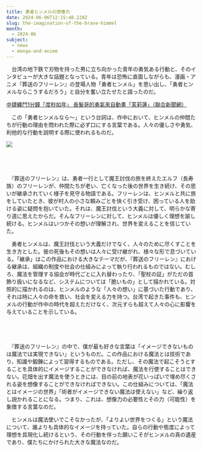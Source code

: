 ```yaml
---
title: 勇者ヒンメルの想像力
date: 2024-06-06T12:15:48.228Z
slug: the-imagination-of-the-brave-himmel
month:
  - 2024-06
subject:
  - news
  - manga-and-anime
---
```

　台湾の地下鉄で刃物を持った男に立ち向かった青年の勇気ある行動と、そのインタビューが大きな話題となっている。青年は恐怖に直面しながらも、漫画・アニメ『葬送のフリーレン』の登場人物「勇者ヒンメル」を思い出し、「勇者ヒンメルならこうするだろう」と自分を奮い立たせたと語ったのだ。

[中捷纏鬥1分鐘「度秒如年」 長髮哥的勇氣來自動畫「芙莉蓮」（聯合新聞網）](https://udn.com/news/story/7325/8008534)

　この「勇者ヒンメルなら〜」という台詞は、作中において、ヒンメルの仲間たちが行動の理由を問われた際に必ず口にする言葉である。人々の優しさや勇気、利他的な行動を説明する際に使われるものだ。

![](/images/diary/the-imagination-of-the-brave-himmel/01.jpeg)

###### 　﻿

　『葬送のフリーレン』は、勇者一行として魔王討伐の旅を終えたエルフ（長寿族）のフリーレンが、仲間たちが老い、亡くなった後の世界を生き続け、その思いが継承されていく様子を見守る物語である。フリーレンは、ヒンメルと共に旅をしていたとき、彼が村人の小さな頼みごとを快く引き受け、困っている人を助ける姿に疑問を抱いていた。それは、魔王討伐という大義に対して、明らかな寄り道に思えたからだ。そんなフリーレンに対して、ヒンメルは優しく理想を諭し続ける。ヒンメルはいつかその想いが理解され、世界を変えることを信じていた。

　勇者ヒンメルは、魔王討伐という大義だけでなく、人々のために尽くすことを生き方とした。彼の死後もその想いは人々に受け継がれ、様々な形で息づいている。「継承」はこの作品における大きなテーマだが、『葬送のフリーレン』における継承は、組織の制度や社会の仕組みによって執り行われるものではない。むしろ、魔法を管理する協会が時代ごとに入れ替わったり、「聖杖の証」がただの首飾り扱いになるなど、システムについては「脆いもの」として描かれている。対照的に描かれるのは、ヒンメルのような「人々の想い」に基づいた行動であり、それは時に人々の命を救い、社会を変える力を持つ。台湾で起きた事件も、ヒンメルの行動が作中の時代を超えただけなく、次元すらも超えて人々の心に影響を与えていることを示している。

###### 　﻿

　『葬送のフリーレン』の中で、僕が最も好きな言葉は「イメージできないものは魔法では実現できない」というものだ。この作品における魔法とは技術であり、知識や鍛錬によって習得するものである。ただし、その魔法で起こそうとすることを具体的にイメージすることができなければ、魔法を行使することはできない。花畑を出す魔法を使うときには、目の前の地表が花いっぱいで埋め尽くされる姿を想像することができなければできない。この仕組みについては、「魔法とはイメージの世界」「術者がイメージできない魔法は使えない」など、繰り返し説かれることになる。つまり、これは、想像力の必要性とその力（可能性）を象徴する言葉なのだ。

　ヒンメルは魔法使いでこそなかったが、「よりよい世界をつくる」という魔法について、誰よりも具体的なイメージを持っていた。自らの行動や態度によって理想を具現化し続けるという、その行動を伴った願いこそがヒンメルの真の遺産であり、僕たちにかけられた大きな魔法なのだ。